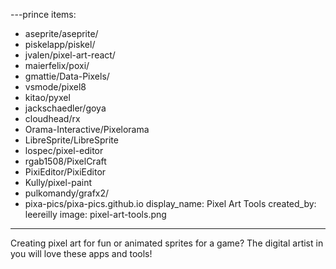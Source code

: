 ---prince
items:
 - aseprite/aseprite/
 - piskelapp/piskel/
 - jvalen/pixel-art-react/
 - maierfelix/poxi/
 - gmattie/Data-Pixels/
 - vsmode/pixel8
 - kitao/pyxel
 - jackschaedler/goya
 - cloudhead/rx
 - Orama-Interactive/Pixelorama
 - LibreSprite/LibreSprite
 - lospec/pixel-editor
 - rgab1508/PixelCraft
 - PixiEditor/PixiEditor
 - Kully/pixel-paint
 - pulkomandy/grafx2/
 - pixa-pics/pixa-pics.github.io
display_name: Pixel Art Tools
created_by: leereilly
image: pixel-art-tools.png
---
Creating pixel art for fun or animated sprites for a game? The digital artist in you will love these apps and tools!
